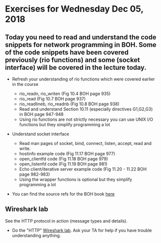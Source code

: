 # Exercises for Wednesday Dec 05, 2018

## Today you need to read and understand the code snippets for network programming in BOH. Some of the code snippets have been covered previously (rio functions) and some (socket interface) will be covered in the lecture today. 

* Refresh your understanding of rio functions which were covered earlier in the course
  * rio_readn, rio_writen (Fig 10.4 BOH page 935)
  * rio_read (Fig 10.7 BOH page 937)
  * rio_readlineb, rio_readnb (Fig 10.8 BOH page 938)
  * Read and understand Section 10.11 (especially directives G1,G2,G3) in BOH page 947-948
  * Using rio functions are not strictly necessary you can use UNIX I/O functions but they simplify programming a lot

* Understand socket interface
  * Read man pages of socket, bind, connect, listen, accept, read and write. 
  * hostinfo example code (Fig 11.17 BOH page 977)
  * open_clientfd code (Fig 11.18 BOH page 979)
  * open_listenfd code (Fig 11.19 BOH page 981)
  * Echo client/iterative server example code (Fig 11.20 - 11.22 BOH page 982-983)
  * Using the wrapper functions is optional but they simplify programming a lot

* You can find the source refs for the BOH book [here](http://csapp.cs.cmu.edu/3e/code.html)

## Wireshark lab

See the HTTP protocol in action (message types and details).

* Do the "HTTP" [Wireshark lab](https://www-net.cs.umass.edu/wireshark-labs/). Ask your TA for help if you have trouble understanding anything. 
